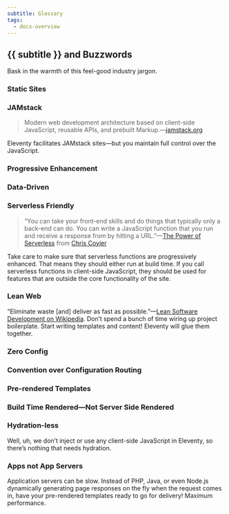 ```yaml
---
subtitle: Glossary
tags:
  - docs-overview
---
```


## {{ subtitle }} and Buzzwords

Bask in the warmth of this feel-good industry jargon.

### Static Sites

### JAMstack

> Modern web development architecture based on client-side JavaScript, reusable APIs, and prebuilt Markup.—[jamstack.org](https://jamstack.org/)

Eleventy facilitates JAMstack sites—but you maintain full control over the JavaScript.

### Progressive Enhancement

### Data-Driven

### Serverless Friendly

> “You can take your front-end skills and do things that typically only a back-end can do. You can write a JavaScript function that you run and receive a response from by hitting a URL.”—[The Power of Serverless](https://thepowerofserverless.info/) from [Chris Coyier](https://twitter.com/chriscoyier)

Take care to make sure that <span class="buzzword">serverless</span> functions are <span class="buzzword">progressively enhanced</span>. That means they should either run at build time. If you call <span class="buzzword">serverless</span> functions in client-side JavaScript, they should be used for features that are outside the core functionality of the site.

### Lean Web

“Eliminate waste [and] deliver as fast as possible.”—[Lean Software Development on Wikipedia](https://en.wikipedia.org/wiki/Lean_software_development). Don’t spend a bunch of time wiring up project boilerplate. Start writing templates and content! Eleventy will glue them together.

### Zero Config

### Convention over Configuration Routing

### Pre-rendered Templates

### Build Time Rendered—Not Server Side Rendered

### Hydration-less

Well, uh, we don’t inject or use any client-side JavaScript in Eleventy, so there’s nothing that needs hydration.

### Apps not App Servers

Application servers can be slow. Instead of PHP, Java, or even Node.js dynamically generating page responses on the fly when the request comes in, have your pre-rendered templates ready to go for delivery! Maximum performance.